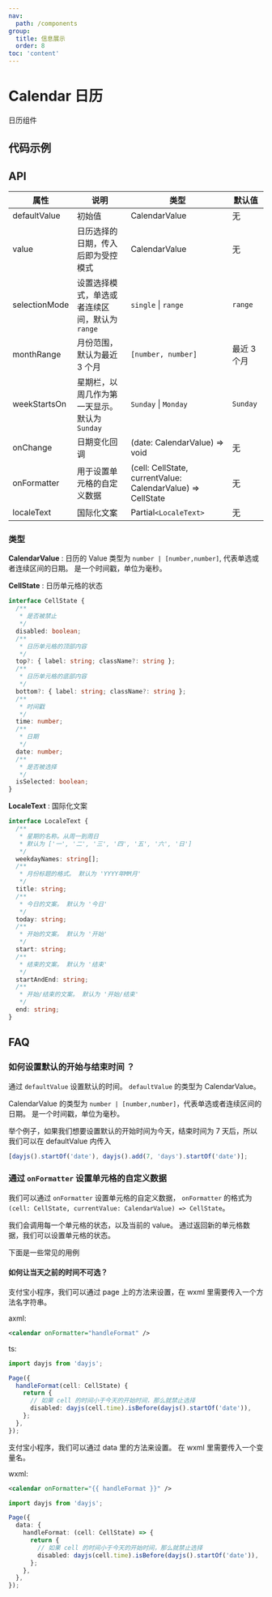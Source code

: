 ```yaml
---
nav:
  path: /components
group:
  title: 信息展示
  order: 8
toc: 'content'
---
```


# Calendar 日历

<code src="../../docs/components/compatibility.tsx" inline="true"></code>

日历组件

## 代码示例

<code src='pages/Calendar/index' ></code>

## API

| 属性          | 说明                                            | 类型                                                        | 默认值      |
| ------------- | ---------------------------------------------- | ----------------------------------------------------------- | ----------- |
| defaultValue  | 初始值                                          | CalendarValue                                               | 无          |
| value         | 日历选择的日期，传入后即为受控模式                   | CalendarValue                                               | 无          |
| selectionMode | 设置选择模式，单选或者连续区间，默认为 `range`       | `single` \| `range`                                         | `range`     |
| monthRange    | 月份范围，默认为最近 3 个月                       | `[number, number]`                                          | 最近 3 个月 |
| weekStartsOn  | 星期栏，以周几作为第一天显示。默认为 `Sunday`       | `Sunday` \| `Monday`                                        | `Sunday`    |
| onChange      | 日期变化回调                                    | (date: CalendarValue) => void                               | 无          |
| onFormatter   | 用于设置单元格的自定义数据                        | (cell: CellState, currentValue: CalendarValue) => CellState  | 无          |
| localeText    | 国际化文案                                      | Partial`<LocaleText>`                                       | 无          |

### 类型

**CalendarValue** : 日历的 Value 类型为 `number | [number,number]`, 代表单选或者连续区间的日期。 是一个时间戳，单位为毫秒。

**CellState** : 日历单元格的状态

```typescript
interface CellState {
  /**
   * 是否被禁止
   */
  disabled: boolean;
  /**
   * 日历单元格的顶部内容
   */
  top?: { label: string; className?: string };
  /**
   * 日历单元格的底部内容
   */
  bottom?: { label: string; className?: string };
  /**
   * 时间戳
   */
  time: number;
  /**
   * 日期
   */
  date: number;
  /**
   * 是否被选择
   */
  isSelected: boolean;
}
```

**LocaleText** : 国际化文案

```typescript
interface LocaleText {
  /**
   * 星期的名称。从周一到周日
   * 默认为 ['一', '二', '三', '四', '五', '六', '日']
   */
  weekdayNames: string[];
  /**
   * 月份标题的格式。 默认为 'YYYY年MM月'
   */
  title: string;
  /**
   * 今日的文案。 默认为 '今日'
   */
  today: string;
  /**
   * 开始的文案。 默认为 '开始'
   */
  start: string;
  /**
   * 结束的文案。 默认为 '结束'
   */
  startAndEnd: string;
  /**
   * 开始/结束的文案。 默认为 '开始/结束'
   */
  end: string;
}
```

## FAQ

### 如何设置默认的开始与结束时间 ？

通过 `defaultValue` 设置默认的时间。 `defaultValue` 的类型为 CalendarValue。

CalendarValue 的类型为 `number | [number,number]`，代表单选或者连续区间的日期。 是一个时间戳，单位为毫秒。

举个例子，如果我们想要设置默认的开始时间为今天，结束时间为 7 天后，所以我们可以在 defaultValue 内传入

```ts
[dayjs().startOf('date'), dayjs().add(7, 'days').startOf('date')];
```

### 通过 `onFormatter` 设置单元格的自定义数据

我们可以通过 `onFormatter` 设置单元格的自定义数据， `onFormatter` 的格式为 `(cell: CellState, currentValue: CalendarValue) => CellState`。

我们会调用每一个单元格的状态，以及当前的 value。 通过返回新的单元格数据，我们可以设置单元格的状态。

下面是一些常见的用例

#### 如何让当天之前的时间不可选？

支付宝小程序，我们可以通过 page 上的方法来设置，在 wxml 里需要传入一个方法名字符串。

axml:

```xml
<calendar onFormatter="handleFormat" />
```

ts:

```ts
import dayjs from 'dayjs';

Page({
  handleFormat(cell: CellState) {
    return {
      // 如果 cell 的时间小于今天的开始时间，那么就禁止选择
      disabled: dayjs(cell.time).isBefore(dayjs().startOf('date')),
    };
  },
});
```

支付宝小程序，我们可以通过 data 里的方法来设置。 在 wxml 里需要传入一个变量名。

wxml:

```xml
<calendar onFormatter="{{ handleFormat }}" />
```

```ts
import dayjs from 'dayjs';

Page({
  data: {
    handleFormat: (cell: CellState) => {
      return {
        // 如果 cell 的时间小于今天的开始时间，那么就禁止选择
        disabled: dayjs(cell.time).isBefore(dayjs().startOf('date')),
      };
    },
  },
});
```
